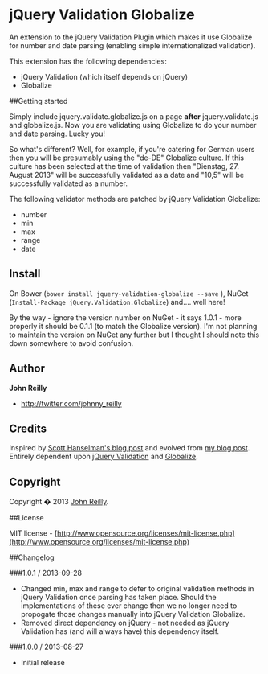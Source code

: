 jQuery Validation Globalize
===========================

An extension to the jQuery Validation Plugin which makes it use Globalize for number and date parsing (enabling simple internationalized validation).

This extension has the following dependencies:
- jQuery Validation (which itself depends on jQuery)
- Globalize

##Getting started

Simply include jquery.validate.globalize.js on a page **after** jquery.validate.js and globalize.js.  Now you are validating using Globalize to do your number and date parsing.  Lucky you!

So what's different?  Well, for example, if you're catering for German users then you will be presumably using the "de-DE" Globalize culture.  If this culture has been selected at the time of validation then "Dienstag, 27. August 2013" will be successfully validated as a date and "10,5" will be successfully validated as a number.

The following validator methods are patched by jQuery Validation Globalize:

- number
- min
- max
- range
- date

## Install

On Bower (`bower install jquery-validation-globalize --save` ), NuGet (`Install-Package jQuery.Validation.Globalize`) and.... well here!  

By the way - ignore the version number on NuGet - it says 1.0.1 - more properly it should be 0.1.1 (to match the Globalize version).  I'm not planning to maintain the version on NuGet any further but I thought I should note this down somewhere to avoid confusion.

## Author
**John Reilly**

+ http://twitter.com/johnny_reilly

## Credits
Inspired by [Scott Hanselman's blog post](http://www.hanselman.com/blog/GlobalizationInternationalizationAndLocalizationInASPNETMVC3JavaScriptAndJQueryPart1.aspx) and evolved from [my blog post](http://icanmakethiswork.blogspot.com/2012/09/globalize-and-jquery-validate.html).  Entirely dependent upon [jQuery Validation](https://github.com/jzaefferer/jquery-validation) and [Globalize](https://github.com/jquery/globalize/).

## Copyright
Copyright � 2013 [John Reilly](mailto:johnny_reilly@hotmail.com).

##License

MIT license - [http://www.opensource.org/licenses/mit-license.php](http://www.opensource.org/licenses/mit-license.php)

##Changelog

###1.0.1 / 2013-09-28

- Changed min, max and range to defer to original validation methods in jQuery Validation once parsing has taken place. Should the implementations of these ever change then we no longer need to propogate those changes manually into jQuery Validation Globalize.  
- Removed direct dependency on jQuery - not needed as jQuery Validation has (and will always have) this dependency itself.

###1.0.0 / 2013-08-27

- Initial release

